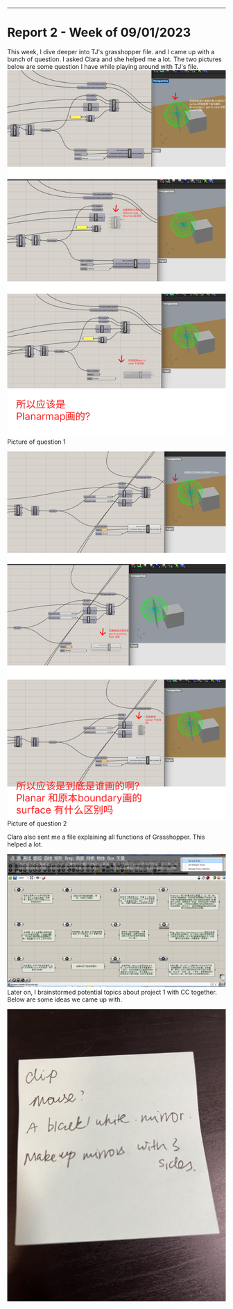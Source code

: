 ---
# Report 2 - Week of 09/01/2023 #
This week, I dive deeper into TJ's grasshopper file. and I came up with a bunch of question. I asked Clara and she helped me a lot.
The two pictures below are some question I have while playing around with TJ's file.
![Grasshooper Question1](./09-07/1.jpg)
Picture of question 1

![Grasshooper Question2](./09-07/2.jpg)
Picture of question 2

Clara also sent me a file explaining all functions of Grasshopper. This helped a lot.

![Picture of grasshopper functions](./09-07/3.png)
Later on, I brainstormed potential topics about project 1 with CC together.
Below are some ideas we came up with. 

![Picture of idea we come up with](./09-07/4.JPG)




